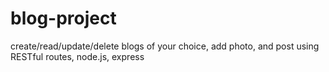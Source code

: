# blog-project
create/read/update/delete blogs of your choice, add photo, and post using RESTful routes, node.js, express
